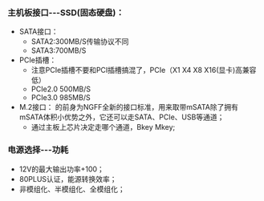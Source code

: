 ### 主机板接口---SSD(固态硬盘)：  
  - SATA接口：  
    - SATA2:300MB/S传输协议不同  
    - SATA3:700MB/S  
  - PCIe插槽： 
    - 注意PCIe插槽不要和PCI插槽搞混了，PCIe（X1 X4 X8 X16(显卡)高兼容低）  
    - PCIe2.0  500MB/S   
    - PCIe3.0  985MB/S  
  - M.2接口： 的前身为NGFF全新的接口标准，用来取带mSATA除了拥有mSATA体积小优势之外，它还可以走SATA、PCIe、USB等通道；
    - 通过主板上芯片决定走哪个通道，Bkey Mkey;
    
### 电源选择---功耗  
  - 12V的最大输出功率+100；  
  - 80PLUS认证，能源转换效率；  
  - 非模组化、半模组化、全模组化；  
